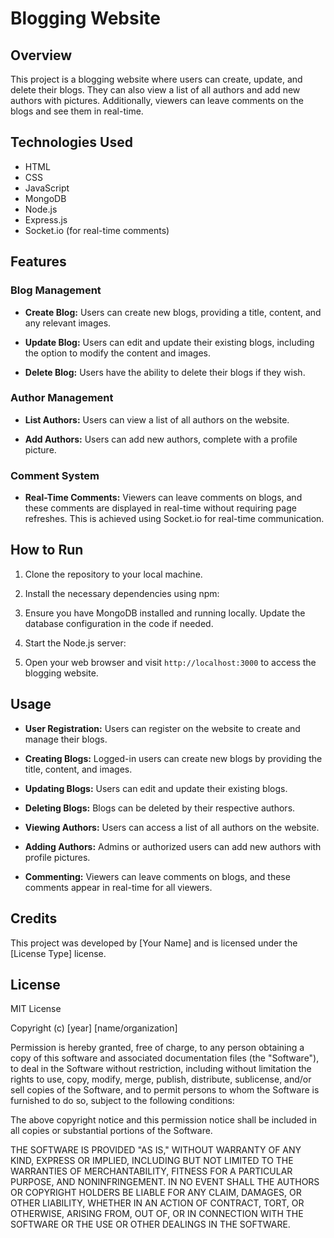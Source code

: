 # Blogging Website

## Overview

This project is a blogging website where users can create, update, and delete their blogs. They can also view a list of all authors and add new authors with pictures. Additionally, viewers can leave comments on the blogs and see them in real-time.

## Technologies Used

- HTML
- CSS
- JavaScript
- MongoDB
- Node.js
- Express.js
- Socket.io (for real-time comments)

## Features

### Blog Management

- **Create Blog:** Users can create new blogs, providing a title, content, and any relevant images.

- **Update Blog:** Users can edit and update their existing blogs, including the option to modify the content and images.

- **Delete Blog:** Users have the ability to delete their blogs if they wish.

### Author Management

- **List Authors:** Users can view a list of all authors on the website.

- **Add Authors:** Users can add new authors, complete with a profile picture.

### Comment System

- **Real-Time Comments:** Viewers can leave comments on blogs, and these comments are displayed in real-time without requiring page refreshes. This is achieved using Socket.io for real-time communication.

## How to Run

1. Clone the repository to your local machine.

2. Install the necessary dependencies using npm:


3. Ensure you have MongoDB installed and running locally. Update the database configuration in the code if needed.

4. Start the Node.js server:


5. Open your web browser and visit `http://localhost:3000` to access the blogging website.

## Usage

- **User Registration:** Users can register on the website to create and manage their blogs.

- **Creating Blogs:** Logged-in users can create new blogs by providing the title, content, and images.

- **Updating Blogs:** Users can edit and update their existing blogs.

- **Deleting Blogs:** Blogs can be deleted by their respective authors.

- **Viewing Authors:** Users can access a list of all authors on the website.

- **Adding Authors:** Admins or authorized users can add new authors with profile pictures.

- **Commenting:** Viewers can leave comments on blogs, and these comments appear in real-time for all viewers.


## Credits

This project was developed by [Your Name] and is licensed under the [License Type] license.

## License

MIT License

Copyright (c) [year] [name/organization]

Permission is hereby granted, free of charge, to any person obtaining a copy of this software and associated documentation files (the "Software"), to deal in the Software without restriction, including without limitation the rights to use, copy, modify, merge, publish, distribute, sublicense, and/or sell copies of the Software, and to permit persons to whom the Software is furnished to do so, subject to the following conditions:

The above copyright notice and this permission notice shall be included in all copies or substantial portions of the Software.

THE SOFTWARE IS PROVIDED "AS IS," WITHOUT WARRANTY OF ANY KIND, EXPRESS OR IMPLIED, INCLUDING BUT NOT LIMITED TO THE WARRANTIES OF MERCHANTABILITY, FITNESS FOR A PARTICULAR PURPOSE, AND NONINFRINGEMENT. IN NO EVENT SHALL THE AUTHORS OR COPYRIGHT HOLDERS BE LIABLE FOR ANY CLAIM, DAMAGES, OR OTHER LIABILITY, WHETHER IN AN ACTION OF CONTRACT, TORT, OR OTHERWISE, ARISING FROM, OUT OF, OR IN CONNECTION WITH THE SOFTWARE OR THE USE OR OTHER DEALINGS IN THE SOFTWARE.

